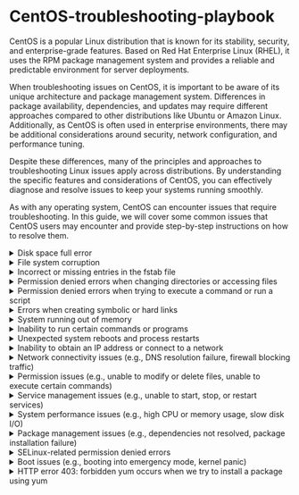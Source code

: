 # CentOS-troubleshooting-playbook
CentOS is a popular Linux distribution that is known for its stability, security, and enterprise-grade features. Based on Red Hat Enterprise Linux (RHEL), it uses the RPM package management system and provides a reliable and predictable environment for server deployments.

When troubleshooting issues on CentOS, it is important to be aware of its unique architecture and package management system. Differences in package availability, dependencies, and updates may require different approaches compared to other distributions like Ubuntu or Amazon Linux. Additionally, as CentOS is often used in enterprise environments, there may be additional considerations around security, network configuration, and performance tuning.

Despite these differences, many of the principles and approaches to troubleshooting Linux issues apply across distributions. By understanding the specific features and considerations of CentOS, you can effectively diagnose and resolve issues to keep your systems running smoothly.

As with any operating system, CentOS can encounter issues that require troubleshooting. In this guide, we will cover some common issues that CentOS users may encounter and provide step-by-step instructions on how to resolve them.


<details>
<summary>Disk space full error</summary>

## Introduction
When the disk space on your CentOS system is full, you may encounter errors when trying to write to or access files on the disk. This can cause your system to slow down or even crash, and it can also prevent you from installing or updating software packages.

In this guide, we'll show you how to identify when your disk space is running low, and how to free up disk space so that your system can function properly.

## Identifying the Problem
The first step in troubleshooting disk space issues is to identify whether this is the cause of the problem you're encountering. Here are some common signs that your disk space is running low:

- You receive error messages indicating that there is no space left on the disk.
- Your system runs slowly or freezes up, especially when trying to access or write to files.
- You're unable to install or update software packages due to insufficient disk space.

To check the available disk space on your CentOS system, you can use the df command:

```
df -h
``` 

This will display the disk usage information for all mounted file systems, including the amount of free space available.

If the output shows that your disk is almost full or completely full, you'll need to free up some space in order to resolve the issue.


## Freeing Up Disk Space
There are several ways to free up disk space on a CentOS system. Here are some common methods:

### 1. Clean up log files
Log files can take up a lot of disk space over time, especially if they're not rotated or deleted regularly. You can use the logrotate command to manage log files on your system:

```
sudo logrotate -f /etc/logrotate.conf
```
This will force logrotate to run and clean up any old log files.

### 2. Delete temporary files
Temporary files can also consume a lot of disk space. You can use the tmpwatch command to automatically delete files in the system's temporary directories that are older than a certain number of days:

```
sudo tmpwatch 7 /tmp
sudo tmpwatch 7 /var/tmp
```
This will remove any files in the /tmp and /var/tmp directories that are more than 7 days old.

### 3. Uninstall unused software and other big files
Uninstalling software that you no longer need can also free up disk space. You can use the yum package manager to remove packages that you no longer need:

```
sudo yum remove package-name
```
Replace package-name with the name of the package that you want to remove.

You can also use these commands to find big files and remove them if it is possible
```
find / -mount -size +8096 -ls
find / -mount -name core -ls
du -sh /* (repeat for subsequent dirs on /)
```

### 4. Clear the YUM cache
The yum package manager caches downloaded packages in order to speed up future installations. However, this cache can consume a significant amount of disk space over time. You can clear the YUM cache by running the following command:

```
sudo yum clean all
```
### 5. Resize the disk partition
If none of the above methods work or if you need more space than you can free up, you can resize the disk partition to increase its capacity. However, this process can be risky and should only be attempted by experienced users.

### Conclusion
By following the above steps, you should be able to free up disk space on your CentOS system and resolve any disk space-related issues that you may encounter. If you continue to experience issues after trying these steps, it's recommended to seek help from a qualified Linux administrator.

</details>
<details>
<summary>File system corruption</summary>

## Introduction
File system corruption can occur on your CentOS system due to various reasons such as power failure, hardware issues, software bugs, or even malware attacks. This can cause data loss or make it difficult to access files and directories on the file system. In this guide, we will go through the steps to troubleshoot and resolve file system corruption issues on CentOS.

## Understanding the Issue
When your file system is corrupt, you may encounter one or more of the following symptoms:

- Unable to access files or directories on the file system
- Unexpected system crashes or hangs
- Applications or services failing to start or behaving abnormally
- Unusually slow performance or disk activity
- Error messages indicating file system corruption or integrity issues
- If you notice any of these symptoms, there's a good chance that your file system is corrupt and needs to be fixed.

## Troubleshooting Steps
Here are the steps you can follow to troubleshoot and fix file system corruption issues on CentOS:

### 1. Check Disk Space
Before you begin, make sure that your disk has enough free space. A full disk can cause file system corruption, so ensure that you have enough free space to work with.

You can check the disk usage on your system by running the following command:

```
df -h
```

This will show you the disk usage in human-readable format. Look for any file system that has a high usage percentage or is at 100% capacity. If you find any such file system, you may need to delete unnecessary files or expand the file system to free up space.

### 2. Run File System Check
Next, you can run a file system check to detect and repair any file system errors. CentOS uses the fsck utility for file system checks.

To run a file system check on your root file system, boot your system into recovery mode and select the option to run a file system check. Alternatively, you can run the following command to check the file system when the system is running:

```
sudo fsck -f /dev/sdaX
```
Replace /dev/sdaX with the device file of the file system you want to check. This will run a file system check and attempt to fix any errors it finds.

### 3. Restore from Backup
If the file system check doesn't resolve the issue, and you have a backup of your system, you can restore the file system from the backup. This will help you recover your data and get your system up and running again.

### 4. Reinstall the Operating System
If none of the above steps work, and you don't have a backup, you may need to reinstall the operating system. This will wipe your system and install a fresh copy of CentOS. Remember to backup your data before proceeding with a reinstallation.

### Conclusion
File system corruption can cause data loss and system instability, but following the steps in this guide can help you troubleshoot and fix the issue on your CentOS system. Remember to regularly backup your data to avoid losing important files in case of any future file system corruption issues.
</details>

<details>
<summary>Incorrect or missing entries in the fstab file</summary>

## Introduction
The fstab file is a configuration file that defines how file systems are mounted and accessed in your CentOS system. If there are incorrect or missing entries in the fstab file, you may encounter issues with file system mounting and access. In this guide, we will go through the steps to troubleshoot and fix incorrect or missing entries in the fstab file in CentOS.

## Understanding the Issue
When there are incorrect or missing entries in the fstab file, you may encounter one or more of the following symptoms:

- Unable to mount file systems on boot
- Unable to access file systems or directories
- Incorrect file system permissions or ownership
- Error messages indicating fstab file issues
If you notice any of these symptoms, there's a good chance that your fstab file has incorrect or missing entries and needs to be fixed.

## Troubleshooting Steps
Here are the steps you can follow to troubleshoot and fix incorrect or missing entries in the fstab file in CentOS:

### 1. Check fstab File
The first step is to check the fstab file for any incorrect or missing entries. You can do this by running the following command:

```
cat /etc/fstab
```
This will show you the contents of the fstab file. Look for any file system entries that are incorrect or missing.

### 2. Correct fstab Entries
Once you've identified any incorrect or missing entries in the fstab file, you can correct them by editing the fstab file. You can edit the fstab file using a text editor such as nano or vi.

To edit the fstab file using nano, run the following command:

```
sudo nano /etc/fstab
```
This will open the fstab file in nano. Make the necessary changes to the file and save the changes by pressing Ctrl+X, followed by Y, and then Enter.

To edit the fstab file using vi, run the following command:

```
sudo vi /etc/fstab
```
This will open the fstab file in vi. Use the arrow keys to navigate to the line you want to edit, make the necessary changes, and save the changes by typing :wq and then pressing Enter.

### 3. Test File System Mounting
Once you've corrected the entries in the fstab file, you can test the file system mounting by running the following command:

```
sudo mount -a
```
This will attempt to mount all file systems specified in the fstab file. If there are any errors, it will show you the error messages, which you can use to further troubleshoot the issue.

### 4. Reboot the System
After making changes to the fstab file, it's a good idea to reboot the system to ensure that the changes are applied correctly. You can do this by running the following command:

```
sudo reboot
```
## Conclusion
Incorrect or missing entries in the fstab file can cause issues with file system mounting and access, but following the steps in this guide can help you troubleshoot and fix the issue on your CentOS system. Remember to take a backup of the fstab file before making any changes to it, so that you can revert to the original file if needed.

</details>


<details>
<summary>Permission denied errors when changing directories or accessing files</summary>

## Introduction
If you encounter "Permission denied" errors when changing directories or accessing files in CentOS, it may be due to incorrect file permissions or ownership settings. This issue can be caused by a number of reasons, including user error, incorrect configuration, or system issues.

## Symptoms
- You are unable to change directories to a specific folder or access a file, and you receive a "Permission denied" error message.
- When trying to run a script, you receive a "Permission denied" error message.
- You are unable to create, modify, or delete files in a specific folder, and you receive a "Permission denied" error message.
## Causes
- Incorrect file permissions or ownership settings on the affected file or directory.
- The user trying to access the file or directory does not have the necessary permissions to do so.
- The file or directory is owned by a different user or group.
- The file or directory is located on a file system that is mounted with the "noexec" or "nodev" option.
## Solutions
1. Check the file permissions and ownership: Use the ls -l command to view the permissions and ownership of the file or directory. Make sure that the user or group trying to access the file has the necessary permissions. Use the chown and chmod commands to change the ownership and permissions of the file or directory, respectively.

2. Check the user permissions: Ensure that the user has the necessary permissions to access the file or directory. If not, add the user to the appropriate group or change the ownership or permissions of the file or directory.

3. Check the mount options: If the file or directory is located on a file system that is mounted with the "noexec" or "nodev" option, remount the file system with the appropriate options. Use the mount command to view the current mount options and the remount command to change the options.

4. Check for file system errors: Use the fsck command to check for any file system errors that may be causing the "Permission denied" errors.

5. Check for SELinux issues: If SELinux is enabled on your system, it may be blocking access to the file or directory. Use the sestatus command to check the SELinux status, and use the setenforce command to temporarily disable SELinux to see if it is the cause of the issue.

## Conclusion

"Permission denied" errors when changing directories or accessing files in CentOS can be frustrating, but they are usually caused by incorrect file permissions or ownership settings. By following the troubleshooting steps above, you should be able to identify and resolve the issue.

</details>


<details>
<summary>Permission denied errors when trying to execute a command or run a script</summary>

## Introduction
If you encounter "Permission denied" errors when trying to execute a command or run a script in CentOS, it may be due to incorrect file permissions or ownership settings. This issue can be caused by a number of reasons, including user error, incorrect configuration, or system issues.

## Symptoms
- When trying to execute a command or run a script, you receive a "Permission denied" error message.
- You are unable to change the permissions of the script to make it executable.
- When trying to execute a command or run a script as root, you receive a "Permission denied" error message.
## Causes
- Incorrect file permissions or ownership settings on the script or command file.
- The user trying to execute the script or command does not have the necessary permissions to do so.
- The file or directory is located on a file system that is mounted with the "noexec" or "nodev" option.
## Solutions
1. Check the file permissions and ownership: Use the ```ls -l``` command to view the permissions and ownership of the file. Make sure that the user or group trying to execute the file has the necessary permissions. Use the ```chown``` and ```chmod``` commands to change the ownership and permissions of the file, respectively.

2. Check the user permissions: Ensure that the user has the necessary permissions to execute the file. If not, add the user to the appropriate group or change the ownership or permissions of the file.

3. Check the ```mount``` options: If the file or directory is located on a file system that is mounted with the "noexec" or "nodev" option, ```remount``` the file system with the appropriate options. Use the mount command to view the current mount options and the remount command to change the options.

4. Check for file system errors: Use the ```fsck``` command to check for any file system errors that may be causing the "Permission denied" errors.

5. Check for SELinux issues: If SELinux is enabled on your system, it may be blocking access to the file or directory. Use the ```sestatus``` command to check the SELinux status, and use the setenforce command to temporarily disable SELinux to see if it is the cause of the issue.

6. Check for file system corruption: If none of the above solutions work, it is possible that there is file system corruption on your system. Use the ```fsck``` command to check for file system errors, and use the appropriate tool to fix the errors.

## Conclusion
"Permission denied" errors when trying to execute a command or run a script in CentOS can be frustrating, but they are usually caused by incorrect file permissions or ownership settings. By following the troubleshooting steps above, you should be able to identify and resolve the issue.

</details>
<details>
<summary>Errors when creating symbolic or hard links</summary>

## Issue description
When trying to create a symbolic or hard link to a file or directory, the following error message is displayed: ln: failed to create symbolic link/hard link: Permission denied.

## Possible causes
- Insufficient permissions to create the link.
- The file or directory you are trying to link to does not exist.
- The file system is mounted as read-only.
## Solution
Follow the steps below to troubleshoot and fix this issue:

### 1. Verify the existence of the file or directory
Before creating a link, ensure that the file or directory you are linking to exists. You can do this by running the following command:

```
ls -l /path/to/file_or_directory
```
If the file or directory does not exist, create it using the appropriate command.

### 2. Check the file system permissions
Make sure you have sufficient permissions to create a link. You can use the ```ls -l``` command to check the permissions of the file or directory you are linking to.

If you do not have the necessary permissions, use the chmod command to change the permissions of the file or directory. For example, to give write permissions to the file owner, run:

```
chmod u+w /path/to/file_or_directory
```
### 3. Check if the file system is mounted as read-only
If the file system is mounted as read-only, you will not be able to create a link. You can check if the file system is mounted as read-only by running the following command:

```
mount | grep " / "
```
Look for the output that contains ro (read-only) in the options column.

To remount the file system as read-write, run the following command:

```
mount -o remount,rw /
```
Replace / with the mount point of the file system.

### 4. Check the file system for errors
If the above steps do not resolve the issue, check the file system for errors. You can do this by running the following command:

```
fsck /dev/sdaX
```
Replace /dev/sdaX with the appropriate partition device.

### 5. Create the link
After verifying the file or directory exists, you have sufficient permissions, and the file system is mounted as read-write, you can create the link using the appropriate command. For example:

```
ln -s /path/to/file_or_directory /path/to/link
```
Replace /path/to/file_or_directory with the path to the file or directory you want to link to, and /path/to/link with the path to the link you want to create.

### Conclusion
By following the above steps, you should be able to troubleshoot and fix the issue of errors when creating symbolic or hard links on CentOS.
</details>
<details>
<summary>System running out of memory</summary>

## Introduction
Sometimes, a system running CentOS may experience issues related to running out of memory. This can cause the system to become slow, freeze, or even crash. In this guide, we will cover how to troubleshoot this issue and resolve it on a CentOS system.

## Identifying the Issue
If your CentOS system is running out of memory, you may notice the following symptoms:

- The system is running very slowly
- The system freezes or crashes
- You receive error messages related to lack of memory when trying to run applications or perform certain tasks
## Checking Memory Usage
The first step in troubleshooting a memory issue is to check the memory usage on your system. You can do this by running the following command in the terminal:

```
free -m
```
This will show you the total amount of memory on your system, as well as how much is currently in use and how much is free.

## Checking for Memory Leaks
If your system is running out of memory due to a memory leak, you will need to identify the process or application that is causing the leak. You can do this by using the top command:

```
top
```
This will show you a list of processes currently running on your system, sorted by the amount of memory they are using. If you notice a process that is using an unusually large amount of memory, it may be causing the memory leak.

## Resolving the Issue
There are several steps you can take to resolve a system running out of memory issue:

### 1. Close Unnecessary Applications
The first step is to close any applications or processes that are not necessary. This will free up memory for other applications and may resolve the issue.

### 2. Increase Swap Space
If your system is still running out of memory after closing unnecessary applications, you may need to increase the swap space. You can do this by following these steps:

Check the current swap space on your system by running the following command:

```
swapon --show
```
If the output shows that there is no swap space, you will need to create a new swap file:

```
sudo fallocate -l [size]G /swapfile
sudo chmod 600 /swapfile
sudo mkswap /swapfile
sudo swapon /swapfile
```
Replace [size] with the desired size of the swap file in GB.

If the output shows that there is already a swap partition, you can increase the size of the existing partition by using the dd command:

```
sudo dd if=/dev/zero of=/swapfile bs=1G count=[size] conv=notrunc
sudo chmod 600 /swapfile
sudo mkswap /swapfile
sudo swapon /swapfile
```
Replace [size] with the desired increase in size in GB.

### 3. Upgrade Memory
If your system is still running out of memory after increasing the swap space, you may need to upgrade the memory on your system.

## Conclusion
A system running out of memory can be a frustrating issue to deal with, but by following these steps, you should be able to identify the cause of the issue and resolve it on your CentOS system.

</details>

<details>
<summary>Inability to run certain commands or programs</summary>

## Problem Description

You may encounter an issue where you are unable to run certain commands or programs on your CentOS system. This can be frustrating and may prevent you from performing critical tasks or accessing important information.

## Possible Causes

There are several possible causes for this issue, including:

- Insufficient permissions
- Missing dependencies or libraries
- Corrupted or misconfigured system files
- Outdated or incompatible software versions
## Solution Steps

Follow these steps to troubleshoot and resolve the issue:

### Step 1: Check Permissions
First, ensure that you have the necessary permissions to run the command or program. Depending on the command, you may need to be logged in as a specific user or have administrative privileges. To check your current permissions, you can run the following command:

shell
Copy code
$ id
This will display information about your current user and group memberships.

If you do not have sufficient permissions, try running the command with sudo or as the appropriate user.

### Step 2: Check Dependencies
If the command or program requires specific dependencies or libraries, ensure that they are installed and up to date. You can check for missing dependencies using the ldd command:

```
ldd /path/to/program
```
This will list the required libraries and their paths. If any libraries are missing or outdated, you can use your package manager (e.g. yum or dnf) to install or update them.

### Step 3: Check System Files
If the issue persists, it may be due to corrupted or misconfigured system files. Run a file system check using the fsck command to identify and repair any errors:

```
sudo fsck -f /
```
This will check the root file system for errors and prompt you to fix any issues found.

### Step 4: Check Software Versions
Finally, if the issue is related to outdated or incompatible software versions, ensure that you are running the latest version of the program or command. You can use your package manager to check for available updates and install them as necessary:

```
sudo yum update program
```
Replace program with the name of the command or program that you are having issues with.

## Conclusion

By following these steps, you can effectively diagnose and resolve issues with running commands or programs on your CentOS system. If the issue persists or you require additional assistance, consult the documentation or support resources for the specific program or command in question.
</details>

<details>
<summary>Unexpected system reboots and process restarts</summary>

## Introduction

Unexpected system reboots and process restarts can be a frustrating experience for CentOS users, as they can result in data loss or system instability. In this guide, we will explore the common causes of these issues and provide steps to troubleshoot and resolve them.

## Identifying the Issue

The first step in troubleshooting unexpected system reboots and process restarts is identifying that you are experiencing the issue. Symptoms may include:

- The system suddenly shuts down and restarts without warning.
- Specific processes or applications crash and restart on their own.
- The system freezes or becomes unresponsive before restarting.
## Common Causes

There can be a number of causes for unexpected system reboots and process restarts in CentOS. Some common causes include:

- Overheating of the system due to inadequate cooling.
- Hardware failures, such as failing power supplies, hard drives, or memory.
- Software issues, such as faulty drivers or updates.
- Malware or virus infections.
- Power outages or surges.
$$ Troubleshooting Steps

To troubleshoot unexpected system reboots and process restarts in CentOS, follow these steps:

1. Check the system logs: The first step in troubleshooting unexpected system reboots and process restarts is checking the system logs. You can use the ```journalctl``` command to view the system logs and identify any error messages or warnings related to the issue. Look for messages related to sudden shutdowns, restarts, or specific process crashes.
2. Check hardware components: Ensure that all hardware components are functioning properly. Check for any loose connections or damaged components, such as hard drives or memory modules. You can also run hardware diagnostic tools, such as ```memtest86+```, to check for memory issues.
3. Check system temperatures: Overheating can cause unexpected system reboots and process restarts. Use tools such as ```sensors``` to check the system temperatures and ensure that adequate cooling is provided to the system.
4. Check for malware and virus infections: Run antivirus and anti-malware scans to check for any infections. Use tools such as ```clamav``` or ```rkhunter``` to scan the system for any suspicious activity.
Update software and drivers: Ensure that the system is running the latest software and driver updates. Use the ```yum update``` command to update the system packages and drivers.
5. Check power supply: Ensure that the system is receiving adequate power supply and that there are no power outages or surges.
## Conclusion

Unexpected system reboots and process restarts can be frustrating and disruptive, but by following these troubleshooting steps, you can identify the root cause and resolve the issue in CentOS. It is always recommended to take regular backups of important data to prevent data loss in case of system instability.

</details>

<details>
<summary>Inability to obtain an IP address or connect to a network</summary>

## Introduction
Sometimes, you may encounter issues connecting to a network or obtaining an IP address on your CentOS system. This can happen for a variety of reasons, but the most common are misconfigured network settings or problems with the network hardware.

## Symptoms

- You are unable to obtain an IP address from the network.
- You are unable to connect to any network resources.
- You are experiencing slow network performance or intermittent connection drops.
## Solutions

Here are some troubleshooting steps to help you diagnose and fix the issue:

1. Check the network settings
The first step is to check your network settings to ensure they are correctly configured. Open the terminal and use the ifconfig command to check the status of your network interfaces.

```
ifconfig
```
If you do not see any IP addresses listed, you may need to manually assign an IP address to your network interface. To do this, you can use the ip command to configure the network interface with a static IP address:

```
sudo ip addr add 192.168.1.10/24 dev eth0
```
Make sure to replace eth0 with the name of your network interface, and 192.168.1.10 with an IP address that is valid for your network.

2. Check the network hardware
If your network settings are correct, the next step is to check your network hardware. Check that your network cable is connected properly, and that your router or switch is powered on.

If you are using a wireless connection, check that your wireless adapter is enabled and connected to the correct network. You can use the iwconfig command to check the status of your wireless adapter:

```
iwconfig
```
3. Check the network configuration files
If your network hardware and settings are correct, the issue may be with your network configuration files. Check the /etc/sysconfig/network file to ensure that your hostname and network settings are correct.

```
cat /etc/sysconfig/network
```
You can also check the /etc/resolv.conf file to ensure that your DNS settings are correct:

```
cat /etc/resolv.conf
```
4. Restart the network service
If all else fails, you can try restarting the network service. Use the following command to restart the network service:
```
sudo systemctl restart network
```
This will restart the network service and may fix any issues that were preventing you from obtaining an IP address or connecting to the network.

## Conclusion

By following the steps outlined above, you should be able to diagnose and fix any issues preventing you from obtaining an IP address or connecting to a network on your CentOS system. If you are still experiencing issues after following these steps, you may need to seek further assistance from a network administrator or support specialist.
</details>

<details>
<summary>Network connectivity issues (e.g., DNS resolution failure, firewall blocking traffic)</summary>

## Introduction

If you're having trouble connecting to a network, it can be frustrating to diagnose the issue. This guide will walk you through some common network connectivity issues in CentOS and how to troubleshoot them.

## Symptoms

Here are some common symptoms that may indicate network connectivity issues:

- Inability to access websites or network resources
- DNS resolution failure
- Slow internet speeds
- Inability to ping or reach a network device
- Firewall blocking traffic
## Troubleshooting Steps

1. Check Network Settings
The first step is to check your network settings. Ensure that you have a valid IP address and that your network configuration is correct. You can do this by running the following command:

```
ifconfig
```
This will display your network configuration, including your IP address, netmask, and gateway.

2. Check DNS Resolution
If you're having trouble accessing websites or network resources, it may be a DNS resolution issue. You can test this by running the following command:

```
nslookup example.com
```
Replace "example.com" with the website or resource you're trying to access. If the command fails or returns an incorrect IP address, there may be a DNS issue.

You can try adding an external DNS server to your network configuration to see if that resolves the issue. You can do this by editing the /etc/resolv.conf file and adding a line for an external DNS server, like Google DNS:

```
nameserver 8.8.8.8
```
3. Check Firewall
Firewalls can often block network traffic, so it's important to check your firewall settings. CentOS uses the firewalld firewall by default, which you can manage with the following commands:

```
systemctl status firewalld
systemctl start firewalld
systemctl stop firewalld
```
Check the firewall settings to ensure that the necessary ports are open for your applications and network resources.

4. Check Network Connectivity
If you're still having issues, you can check network connectivity by running the following command:

```
ping google.com
```
This will ping the Google website and return the results. If the ping is successful, it means that you have network connectivity. If not, there may be an issue with your network adapter or network configuration.

5. Check Network Adapter
If you suspect that there may be an issue with your network adapter, you can check its status with the following command:

```
ethtool eth0
```
Replace "eth0" with the name of your network adapter. This command will display the status of your network adapter, including the link speed and duplex settings.

## Conclusion

Troubleshooting network connectivity issues in CentOS can be a complex process, but by following these steps, you can narrow down the issue and find a resolution. If you're still having issues, it may be helpful to consult documentation or seek assistance from a network specialist.

</details>

<details>
<summary>Permission issues (e.g., unable to modify or delete files, unable to execute certain commands)</summary>

## Issue

Permission issues can occur in CentOS when a user is unable to modify or delete files, or execute certain commands. This can happen due to incorrect ownership or permissions set on files and directories, or due to configuration issues with sudo privileges.

## Symptoms

- "Permission Denied" error messages when trying to modify or delete files
- Inability to execute certain commands or scripts
- Errors when trying to view or access certain files
- "Operation not permitted" error messages
## Solution

1. Checking Permissions and Ownership
Check the ownership and permissions of the file or directory using the ls -l command. This will display the file permissions, owner, group, and file size.
```
ls -l /path/to/file
```
2. If the file ownership or permissions are incorrect, use the chown and chmod commands to change them. For example, to change the ownership of a file to a different user, use:
```
sudo chown new_user /path/to/file
```
To change the permissions of a file to allow read, write, and execute access to the owner and read-only access to everyone else, use:
```
sudo chmod 755 /path/to/file
```
## Checking Sudo Privileges
1. Check if the user has sudo privileges using the sudo -l command. This will list the commands the user is allowed to run with sudo.
```
sudo -l
```
2. If the user is not allowed to run the desired command, add the command to the sudoers file using the visudo command. This will open the sudoers file in the default editor.
```
sudo visudo
```
Add the following line to allow the user to run the desired command:
```
username ALL=(ALL) /path/to/command
```
Replace username with the actual username and ```/path/to/command``` with the actual path to the command.
### Checking SELinux Settings
1. Check if SELinux is enabled and enforcing using the sestatus command. This will display the current status of SELinux.
```
$ sestatus
```
2. If SELinux is enabled and enforcing, check the SELinux context of the file or directory using the ls -Z command. This will display the SELinux context of the file or directory.
```
ls -Z /path/to/file
```
3. If the SELinux context is incorrect, use the chcon command to change it. For example, to set the SELinux context of a file to allow read, write, and execute access to the owner and read-only access to everyone else, use:
```
sudo chcon -t httpd_sys_content_rw_t /path/to/file
```
Replace ```/path/to/file``` with the actual path to the file.
## Conclusion

By following these steps, you should be able to troubleshoot and resolve permission issues in CentOS. If the issue persists, you may need to seek further assistance from a system administrator or online forums.
</details>

<details>
<summary>Service management issues (e.g., unable to start, stop, or restart services)</summary>

## Issue Description

Service management issues refer to problems encountered when starting, stopping, or restarting services on a CentOS system. These issues can manifest in various ways, such as error messages indicating that a service failed to start or stop, or an inability to access a service altogether.

## Possible Causes

Service management issues can have various causes, including:

- Configuration errors in the service file
- Insufficient permissions to manage the service
- Dependencies that are not installed or are not functioning correctly
- A service that is already running and cannot be started again
- A service that is not installed or has been removed from the system
## Troubleshooting Steps

To troubleshoot service management issues on a CentOS system, follow these steps:

1. Verify the service status: Check if the service is running, stopped, or failed by running the following command:
```
systemctl status <service-name>
```
If the service is running, you can try to stop it by running:
```
systemctl stop <service-name>
```
If the service is stopped, you can try to start it by running:
```
systemctl start <service-name>
```
2. Check the service configuration: Ensure that the service is configured correctly by checking its configuration file. The configuration file can be found in the /etc/systemd/system/ directory with the .service extension. Review the configuration file and ensure that the values are correct and the dependencies are satisfied.
3. Verify service dependencies: Check if the service has any dependencies by running:
```
systemctl list-dependencies <service-name>
```
Ensure that all dependencies are installed and are functioning correctly.
4. Check the service logs: Check the service logs for any error messages or warnings that may indicate an issue with the service. The logs can be found in the /var/log/ directory. Look for logs with the same name as the service or check the system journal logs with the following command:
```
journalctl -u <service-name>
```
5. Restart the system: If all else fails, try restarting the system. This may help to resolve any issues with the service or dependencies.
## Conclusion

Service management issues can cause disruptions in the functionality of a CentOS system. By following the troubleshooting steps outlined in this guide, you can identify and resolve these issues and ensure that services on your system are running smoothly.

</details>

<details>
<summary>System performance issues (e.g., high CPU or memory usage, slow disk I/O)</summary>

## Introduction

CentOS is a popular Linux distribution that is widely used in production environments. However, like any other operating system, it may encounter performance issues that can affect the overall system performance. These issues may include high CPU or memory usage, slow disk I/O, or other related issues that can significantly impact the system's performance.

In this guide, we will cover some common performance issues encountered in CentOS and provide some troubleshooting steps to resolve them.

## Identifying System Performance Issues

Before we proceed with the troubleshooting steps, we need to first identify the performance issues affecting the system. Some common symptoms of performance issues include:

- Slow response time when launching applications or accessing files
- High CPU or memory usage, which can be checked using the top command
- Slow disk I/O, which can be checked using the iostat command
- Network-related issues, such as slow download or upload speeds
- Once we have identified the symptoms, we can proceed with the troubleshooting steps.

## Troubleshooting Steps

### Step 1: Check System Resources
The first step in resolving performance issues is to check the system resources. We need to ensure that the system has enough CPU, memory, and disk space available. We can check the CPU and memory usage using the top command, and the disk space usage using the ```df -h``` command.

### Step 2: Check for Resource-Intensive Processes
If we notice that the system resources are being consumed excessively, we need to identify the processes responsible for this. We can use the ```top``` command to sort the processes by CPU or memory usage and identify the resource-intensive processes.

Once we have identified the resource-intensive processes, we can consider terminating or limiting their resource usage using tools like renice or cpulimit.

### Step 3: Check Disk I/O
Slow disk I/O can significantly impact system performance. We can use the ```iostat``` command to check the disk I/O and identify any bottlenecks.

If we notice high disk I/O usage, we can consider optimizing the disk usage by moving frequently accessed files to a faster disk or using a RAID configuration.

### Step 4: Optimize Network Settings
If we encounter slow network speeds, we can check the network settings and identify any bottlenecks. We can use tools like ```ping``` and ```traceroute``` to identify network issues and optimize the network settings accordingly.

### Step 5: Optimize System Settings
We can also optimize the system settings to improve the system performance. This may include tweaking kernel parameters or disabling unnecessary system services.

## Conclusion

Performance issues can significantly impact the system performance and affect the overall user experience. However, by following the troubleshooting steps outlined in this guide, we can effectively identify and resolve performance issues on CentOS.

</details>

<details>
<summary>Package management issues (e.g., dependencies not resolved, package installation failure)</summary>

## Introduction
If you're using CentOS and encountering issues with package management, such as dependencies not being resolved or package installation failures, this guide can help you troubleshoot and resolve these issues.

## Identifying the Issue

The first step in troubleshooting package management issues is to identify the specific problem you're encountering. Some common symptoms of package management issues include:

- Error messages during package installation or upgrade
- Packages failing to install due to unresolved dependencies
- Packages failing to install due to conflicts with existing packages
- Issues with repositories, such as connectivity problems or missing packages
Once you've identified the specific issue you're encountering, you can move on to the troubleshooting steps.

## Troubleshooting Steps

1. Check Package Dependencies
If you're encountering issues with package installation due to unresolved dependencies, you can use the yum command to check for missing dependencies and install them. For example:

```
sudo yum install your-package-name
```
If there are missing dependencies, yum will prompt you to install them along with the package.

2. Resolve Package Conflicts
If you're encountering issues with package installation due to conflicts with existing packages, you can use the yum command to resolve the conflicts. For example:

```
sudo yum update your-package-name
```
This will update the package and any conflicting dependencies.

3. Check Repository Configuration
If you're encountering issues with repositories, such as connectivity problems or missing packages, you can check the repository configuration files located in the /etc/yum.repos.d/ directory. Ensure that the configuration files contain the correct URLs and that any proxy settings are configured properly.

4. Clear Package Cache
If you're encountering issues with package installation or upgrade, you can try clearing the package cache using the following command:

```
sudo yum clean all
```
This will clear the cache of any downloaded package information and force yum to download the latest package information.

5. Check Package Management Logs
If the above steps don't resolve the issue, you can check the package management logs located in the /var/log/ directory. Look for any error messages related to package installation or upgrade, and use them to diagnose the issue further.

## Conclusion

By following these troubleshooting steps, you can resolve package management issues on CentOS and ensure that your system is up to date and running smoothly. Remember to always back up your system before making any changes, and proceed with caution when modifying critical system components.

</details>

<details>
<summary>SELinux-related permission denied errors</summary>

## Introduction
Sometimes when using CentOS, you might encounter permission denied errors when attempting to perform certain actions, such as accessing a file or running a command. These errors can often be caused by SELinux (Security-Enhanced Linux) restrictions, which are designed to provide additional security to your system.

## How to identify SELinux permission denied errors

SELinux permission denied errors are often accompanied by error messages that indicate that the action you are trying to perform has been denied due to security policies. These messages may also include references to SELinux, such as "SELinux is preventing...".

To determine if an error is related to SELinux, you can check the system logs using the following command:

```
sudo tail -f /var/log/messages
```
You may see messages related to SELinux policy denials, such as:

```
type=AVC msg=audit(1509415626.029:354): avc: denied { read } for pid=3265 comm="httpd" name="index.html" dev=dm-0 ino=524303 scontext=system_u:system_r:httpd_t:s0 tcontext=unconfined_u:object_r:user_home_t:s0 tclass=file
```
This message indicates that the httpd process was denied read access to the file "index.html" due to SELinux policies.

## How to troubleshoot SELinux permission denied errors

There are a few steps you can take to troubleshoot and resolve SELinux permission denied errors:

### 1. Check SELinux status
The first step is to check the status of SELinux using the following command:

```
sudo sestatus
```
If SELinux is enabled, the output will indicate that it is in enforcing mode:

```
SELinux status:                 enabled
SELinuxfs mount:                /sys/fs/selinux
SELinux root directory:         /etc/selinux
Loaded policy name:             targeted
Current mode:                   enforcing
Mode from config file:          enforcing
Policy MLS status:              enabled
Policy deny_unknown status:     allowed
Max kernel policy version:      31
```
If SELinux is not enabled, you can skip the remaining steps.

### 2. Identify the SELinux context of the file or command
You can use the "ls -Z" command to display the SELinux context of a file or command:

```
ls -Z /path/to/file
ls -Z `which command`
```
The output will include information about the SELinux context, such as:

```
-rw-r--r--. root root unconfined_u:object_r:admin_home_t:s0 /path/to/file
-rwxr-xr-x. root root system_u:object_r:bin_t:s0       /usr/bin/command
```
### 3. Adjust the SELinux context of the file or command
If the SELinux context of the file or command is incorrect, you can adjust it using the "chcon" command:

```
sudo chcon -t type /path/to/file
sudo chcon -t type `which command` 
```
Replace "type" with the correct SELinux context type for the file or command. You can find a list of context types in the SELinux policy file.

### 4. Create an SELinux policy module
If you need to make a more permanent change to the SELinux policies, you can create an SELinux policy module using the "audit2allow" command:

```
sudo grep denied /var/log/audit/audit.log | audit2allow -M mypol
sudo semodule -i mypol.pp
```
The audit2allow command can help you generate the necessary policy rules based on the denied permission logs from step 2.

### 5. Adjust existing SELinux policy:
You can adjust the existing SELinux policy to allow access to a specific resource or process. This involves modifying the policy rules in the SELinux policy file. It is recommended to make these changes in a custom policy file instead of modifying the system policy file directly.

### 6. Temporarily disable SELinux:
You can temporarily disable SELinux to test whether it is the source of the permission denied errors. However, this is not recommended for long-term use as it can compromise the security of your system.

## Conclusion
SELinux-related permission denied errors can be frustrating to diagnose and resolve, but understanding how SELinux works and how to adjust the policy can help you quickly get your CentOS system back up and running. By following the troubleshooting steps outlined above, you can identify the source of the issue and implement the appropriate solution
</details>

<details>
<summary>Boot issues (e.g., booting into emergency mode, kernel panic)</summary>

## Introduction

CentOS is a robust and reliable operating system, but sometimes boot issues can occur, preventing the system from starting up properly. This guide will help you troubleshoot and fix common boot issues in CentOS.

## Identifying Boot Issues

The following symptoms may indicate a boot issue in CentOS:

- The system fails to boot and displays an error message.
- The system boots into emergency mode.
- The system boots but fails to start the graphical user interface (GUI).
- The system hangs or freezes during the boot process.
- The system experiences kernel panic, which is a critical failure of the kernel.
## Troubleshooting Steps

### Step 1: Check for Hardware Issues
First, check for any hardware issues that may be causing the boot problem. Make sure that all hardware components are properly connected and functioning correctly. Check the logs in the BIOS for any error messages or warnings.

### Step 2: Boot into Rescue Mode
If you are unable to boot into CentOS, try booting into rescue mode. This mode provides a minimal operating system with basic functionality that can be used to diagnose and fix boot issues.

1. Reboot the system and press any key to interrupt the boot process.
2. At the GRUB menu, select the CentOS installation you want to boot into.
3. Press the 'e' key to edit the boot options.
4. Navigate to the line that starts with 'linux16' or 'linuxefi' and add the following at the end of the line: ```systemd.unit=rescue.target```.
5. Press Ctrl+X to boot into rescue mode.
### Step 3: Check the File System
If the system is failing to boot due to file system issues, you can use the following steps to check and repair the file system:

1. Boot into rescue mode as described in Step 2.
2. Run the following command to check the file system: ```fsck /dev/sda1``` (replace /dev/sda1 with the appropriate partition).
If errors are found, run the following command to repair the file system: ```fsck -y /dev/sda1``` (replace /dev/sda1 with the appropriate partition).
### Step 4: Check and Repair Boot Loader Configuration
The boot loader configuration file may become corrupted or misconfigured, preventing the system from booting. Follow these steps to check and repair the boot loader configuration:

1. Boot into rescue mode as described in Step 2.
2. Mount the root file system by running the following command: mount ```/dev/sda1 /mnt``` (replace /dev/sda1 with the appropriate partition).
2. Chroot into the root file system by running the following command: ```chroot /mnt```.
4. Check the boot loader configuration file at /etc/default/grub and make any necessary changes.
5. Update the boot loader configuration by running the following command: ```grub2-mkconfig -o /boot/grub2/grub.cfg```.
6. Exit the chroot environment by running the following command: ```exit```.
### Step 5: Reinstall the Kernel
If the system is failing to boot due to a kernel issue, you can try reinstalling the kernel. Follow these steps:

1. Boot into rescue mode as described in Step 2.
2. Mount the root file system by running the following command: mount ```/dev/sda1 /mnt``` (replace /dev/sda1 with the appropriate partition).
3. Chroot into the root file system by running the following command: ```chroot /mnt```.
4. Update the system by running the following command: ```yum update```.
5. Reinstall the kernel by running the following command: ```yum reinstall kernel```

## Conclusion
Boot issues can be caused by a variety of factors, ranging from software errors to hardware failures. By following the troubleshooting steps outlined in this guide, you should be able to identify and resolve the issue and get your CentOS system back up and running again.

</details>
<details>
<summary>HTTP error 403: forbidden yum occurs when we try to install a package using yum</summary>

## Overview

When attempting to install packages using the yum package manager on CentOS, you may encounter the HTTP error 403: forbidden. This error occurs when the repository server denies access to the package due to improper authentication or authorization.

This guide will provide steps to troubleshoot and resolve the HTTP error 403: forbidden yum issue for CentOS.

## Symptoms

When running the yum command, the following error message is displayed:

```
http://mirror.centos.org/centos/7/os/x86_64/repodata/repomd.xml: [Errno 14] HTTP Error 403 - Forbidden
```
## Causes

The HTTP error 403: forbidden yum issue for CentOS is usually caused by one of the following reasons:

Authentication failure: The user attempting to access the repository server does not have proper authentication credentials.
Authorization failure: The user attempting to access the repository server does not have proper authorization to access the package.
Server-side issue: The repository server is experiencing issues that prevent access to the package.
## Solutions

Follow the below solutions in order until the issue is resolved:

### olution 1: Check Repository URL
Check if the repository URL is correct and valid. A typo in the URL or an incorrect URL can cause the HTTP error 403: forbidden issue. To verify the repository URL, use the following command:

```
yum repolist
```
If the repository URL is incorrect or invalid, edit the /etc/yum.repos.d file and update the URL to the correct one.

### Solution 2: Clear yum cache
Clearing the yum cache can resolve the HTTP error 403: forbidden issue. To clear the yum cache, use the following command:

```
yum clean all
```
### Solution 3: Check Network Configuration
Verify that the network configuration is correct and that there are no issues with the firewall or proxy. If there are issues, try disabling the firewall or proxy temporarily and try again.

### Solution 4: Check Repository Configuration
Verify that the repository configuration is correct and that there are no issues with the GPG key. Use the following command to check the repository configuration:

```
yum check-update
```
If there are issues with the GPG key, import the key using the following command:

```
rpm --import /etc/pki/rpm-gpg/RPM-GPG-KEY-CentOS-7
```
### Solution 5: Configure Repository with Authentication
If the repository requires authentication, verify that the authentication credentials are correct and properly configured. Use the following command to add authentication credentials to the repository configuration:

```
vim /etc/yum.repos.d/<repo-name>.repo
```
Replace <repo-name> with the name of the repository. Add the following lines to the repository configuration file:

```
username=<your-username>
password=<your-password>
```
Save and close the file.

### Solution 6: Contact Repository Administrator
If none of the above solutions work, the issue may be due to server-side issues. Contact the repository administrator for further assistance.

## Conclusion

By following the above solutions, you should be able to resolve the HTTP error 403: forbidden yum issue for CentOS.

</details>

